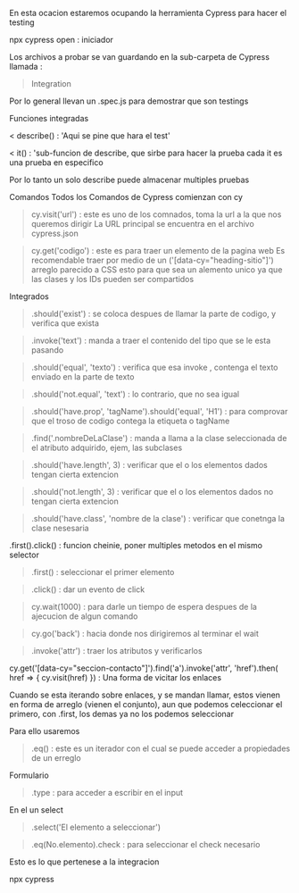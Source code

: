 En esta ocacion estaremos ocupando la herramienta Cypress para hacer el testing

npx cypress open : iniciador

Los archivos a probar se van guardando en la sub-carpeta de Cypress 
llamada :

> Integration

Por lo general llevan un .spec.js para demostrar que son testings

Funciones integradas

< describe() : 'Aqui se pine que hara el test'

< it() : 'sub-funcion de describe, que sirbe para hacer la prueba
cada it es una prueba en especifico

Por lo tanto un solo describe puede almacenar multiples pruebas 

Comandos
Todos los Comandos de Cypress comienzan con cy

> cy.visit('url') : este es uno de los comnados, toma la url a la que nos queremos dirigir
La URL principal se encuentra en el archivo cypress.json

> cy.get('codigo') : este es para traer un elemento de la pagina web 
Es recomendable traer por medio de un ('[data-cy="heading-sitio"]') arreglo parecido a CSS
esto para que sea un alemento unico ya que las clases y los IDs pueden ser compartidos

Integrados

> .should('exist') : se coloca despues de llamar la parte de codigo, y verifica que exista

> .invoke('text') : manda a traer el contenido del tipo que se le esta pasando 

> .should('equal', 'texto') : verifica que esa invoke , contenga el texto enviado en la parte de texto

> .should('not.equal', 'text') : lo contrario, que no sea igual

> .should('have.prop', 'tagName').should('equal', 'H1') : para comprovar que el troso de codigo 
contega la etiqueta o tagName

> .find('.nombreDeLaClase') : manda a llama a la clase seleccionada de el atributo adquirido, ejem, las subclases

> .should('have.length', 3) : verificar que el o los elementos dados tengan cierta extencion

> .should('not.length', 3) : verificar que el o los elementos dados no tengan cierta extencion

> .should('have.class', 'nombre de la clase') : verificar que conetnga la clase nesesaria

.first().click() : funcion cheinie, poner multiples metodos en el mismo selector

> .first() : seleccionar el primer elemento 

> .click() : dar un evento de click

> cy.wait(1000) : para darle un tiempo de espera despues de la ajecucion de algun comando 

> cy.go('back') : hacia donde nos dirigiremos al terminar el wait

> .invoke('attr') : traer los atributos y verificarlos

cy.get('[data-cy="seccion-contacto"]').find('a').invoke('attr', 'href').then( href => {
    cy.visit(href)
})
: Una forma de vicitar los enlaces

Cuando se esta iterando sobre enlaces, y se mandan llamar, estos vienen en forma de arreglo (vienen el conjunto),
aun que podemos celeccionar el primero, con .first, los demas ya no los podemos seleccionar

Para ello usaremos

> .eq() : este es un iterador con el cual se puede acceder a propiedades de un erreglo

Formulario 

> .type : para acceder a escribir en el input

En el un select

> .select('El elemento a seleccionar')

> .eq(No.elemento).check : para seleccionar el check necesario

Esto es lo que pertenese a la integracion

npx cypress 